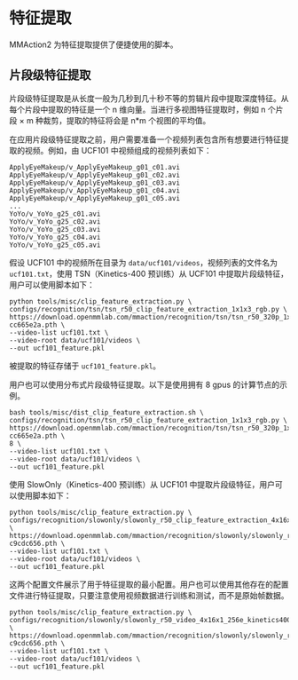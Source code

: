 # 特征提取

MMAction2 为特征提取提供了便捷使用的脚本。

## 片段级特征提取

片段级特征提取是从长度一般为几秒到几十秒不等的剪辑片段中提取深度特征。从每个片段中提取的特征是一个 n 维向量。当进行多视图特征提取时，例如 n 个片段 × m 种裁剪，提取的特征将会是 n*m 个视图的平均值。

在应用片段级特征提取之前，用户需要准备一个视频列表包含所有想要进行特征提取的视频。例如，由 UCF101 中视频组成的视频列表如下：

```
ApplyEyeMakeup/v_ApplyEyeMakeup_g01_c01.avi
ApplyEyeMakeup/v_ApplyEyeMakeup_g01_c02.avi
ApplyEyeMakeup/v_ApplyEyeMakeup_g01_c03.avi
ApplyEyeMakeup/v_ApplyEyeMakeup_g01_c04.avi
ApplyEyeMakeup/v_ApplyEyeMakeup_g01_c05.avi
...
YoYo/v_YoYo_g25_c01.avi
YoYo/v_YoYo_g25_c02.avi
YoYo/v_YoYo_g25_c03.avi
YoYo/v_YoYo_g25_c04.avi
YoYo/v_YoYo_g25_c05.avi
```

假设 UCF101 中的视频所在目录为 `data/ucf101/videos`，视频列表的文件名为 `ucf101.txt`，使用 TSN（Kinetics-400 预训练）从 UCF101 中提取片段级特征，用户可以使用脚本如下：

```shell
python tools/misc/clip_feature_extraction.py \
configs/recognition/tsn/tsn_r50_clip_feature_extraction_1x1x3_rgb.py \
https://download.openmmlab.com/mmaction/recognition/tsn/tsn_r50_320p_1x1x3_100e_kinetics400_rgb/tsn_r50_320p_1x1x3_100e_kinetics400_rgb_20200702-cc665e2a.pth \
--video-list ucf101.txt \
--video-root data/ucf101/videos \
--out ucf101_feature.pkl
```

被提取的特征存储于 `ucf101_feature.pkl`。

用户也可以使用分布式片段级特征提取。以下是使用拥有 8 gpus 的计算节点的示例。

```shell
bash tools/misc/dist_clip_feature_extraction.sh \
configs/recognition/tsn/tsn_r50_clip_feature_extraction_1x1x3_rgb.py \
https://download.openmmlab.com/mmaction/recognition/tsn/tsn_r50_320p_1x1x3_100e_kinetics400_rgb/tsn_r50_320p_1x1x3_100e_kinetics400_rgb_20200702-cc665e2a.pth \
8 \
--video-list ucf101.txt \
--video-root data/ucf101/videos \
--out ucf101_feature.pkl
```

使用 SlowOnly（Kinetics-400 预训练）从 UCF101 中提取片段级特征，用户可以使用脚本如下：

```shell
python tools/misc/clip_feature_extraction.py \
configs/recognition/slowonly/slowonly_r50_clip_feature_extraction_4x16x1_rgb.py \
https://download.openmmlab.com/mmaction/recognition/slowonly/slowonly_r50_video_320p_4x16x1_256e_kinetics400_rgb/slowonly_r50_video_320p_4x16x1_256e_kinetics400_rgb_20201014-c9cdc656.pth \
--video-list ucf101.txt \
--video-root data/ucf101/videos \
--out ucf101_feature.pkl
```

这两个配置文件展示了用于特征提取的最小配置。用户也可以使用其他存在的配置文件进行特征提取，只要注意使用视频数据进行训练和测试，而不是原始帧数据。

```shell
python tools/misc/clip_feature_extraction.py \
configs/recognition/slowonly/slowonly_r50_video_4x16x1_256e_kinetics400_rgb.py \
https://download.openmmlab.com/mmaction/recognition/slowonly/slowonly_r50_video_320p_4x16x1_256e_kinetics400_rgb/slowonly_r50_video_320p_4x16x1_256e_kinetics400_rgb_20201014-c9cdc656.pth \
--video-list ucf101.txt \
--video-root data/ucf101/videos \
--out ucf101_feature.pkl
```
